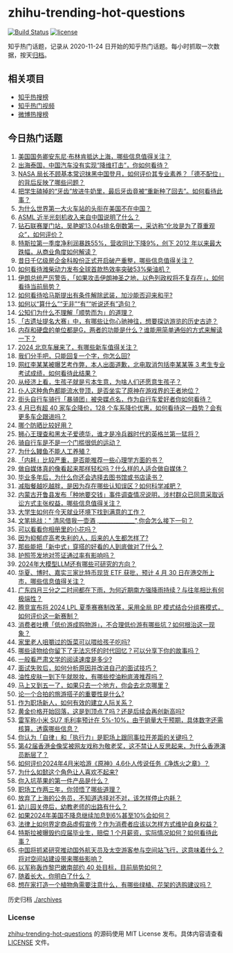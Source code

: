 # zhihu-trending-hot-questions

[![Build Status](https://github.com/justjavac/zhihu-trending-hot-questions/workflows/ci/badge.svg?branch=master)](https://github.com/justjavac/zhihu-trending-hot-questions/actions)
[![license](https://img.shields.io/github/license/justjavac/zhihu-trending-hot-questions)](https://github.com/justjavac/zhihu-trending-hot-questions/blob/master/LICENSE)

知乎热门话题，记录从 2020-11-24
日开始的知乎热门话题。每小时抓取一次数据，按天[归档](./archives)。

## 相关项目

- [知乎热搜榜](https://github.com/justjavac/zhihu-trending-top-search)
- [知乎热门视频](https://github.com/justjavac/zhihu-trending-hot-video)
- [微博热搜榜](https://github.com/justjavac/weibo-trending-hot-search)

## 今日热门话题

<!-- BEGIN -->
<!-- 最后更新时间 Thu Apr 25 2024 04:15:53 GMT+0800 (China Standard Time) -->

1. [美国国务卿安东尼·布林肯抵达上海，哪些信息值得关注？](https://www.zhihu.com/question/653972775)
1. [出海泰国，中国汽车没有实现“降维打击”，你如何看待？](https://www.zhihu.com/question/653659951)
1. [NASA 局长不顾基本常识抹黑中国登月，如何评价其专业素养？「德不配位」的背后反映了哪些问题？](https://www.zhihu.com/question/653971173)
1. [把学生磕掉的“牙齿”放进牛奶里，最后牙齿竟被“重新种了回去”。如何看待此事？](https://www.zhihu.com/question/653875215)
1. [为什么世界第一大火车站的头衔在美国不在中国？](https://www.zhihu.com/question/653718794)
1. [ASML 近半光刻机收入来自中国说明了什么？](https://www.zhihu.com/question/653343820)
1. [钻石联赛厦门站，吴艳妮13.04s排名倒数第一，采访称“化妆是为了尊重观众”，如何评价？](https://www.zhihu.com/question/653699939)
1. [特斯拉第一季度净利润暴跌55%，营收同比下降9%，创下 2012 年以来最大跌幅，从商业角度如何解读？](https://www.zhihu.com/question/653945064)
1. [昔日千亿级房企金科股份正式开启破产重整，哪些信息值得关注？](https://www.zhihu.com/question/653951007)
1. [如何看待潍柴动力发布全球首款热效率突破53%柴油机？](https://www.zhihu.com/question/653665969)
1. [伊朗总统严厉警告，「如果攻击伊朗神圣之地，以色列政权将不复存在」，如何看待当前局势？](https://www.zhihu.com/question/653958009)
1. [如何看待哈马斯提出有条件解除武装，加沙能否迎来和平?](https://www.zhihu.com/question/653968347)
1. [如何以“算什么”“无非”“有”“听说还有”造句？](https://www.zhihu.com/question/653673527)
1. [公知们为什么不理解「顺势而为」的道理？](https://www.zhihu.com/question/653617809)
1. [「古遗址提名大赛」中，有哪些让你心驰神往，想要探访游览的历史古迹？](https://www.zhihu.com/question/653330095)
1. [内存和硬盘的单位都是G，两者的功能是什么？谁能用简单通俗的方式来解读一下？](https://www.zhihu.com/question/649415705)
1. [2024 北京车展来了，有哪些新车值得关注？](https://www.zhihu.com/question/653348520)
1. [我们分手吧，只能回复一个字，你怎么回?](https://www.zhihu.com/question/652801607)
1. [网红李某某被曝艺考作弊，本人出面道歉，北电取消包括李某某等 3 考生专业考试成绩，如何看待此结果？](https://www.zhihu.com/question/653940068)
1. [从经济上看，生孩子就是亏本生意，为啥人们还愿意生孩子？](https://www.zhihu.com/question/653536350)
1. [仆人这种角色都能流水登顶，是否坐实了原神在游戏界的王者地位？](https://www.zhihu.com/question/653975846)
1. [街头自行车骑行「暴骑团」被央媒点名，作为自行车爱好者你如何看待？](https://www.zhihu.com/question/653947986)
1. [4 月已有超 40 家车企降价，128 个车系降价优惠，如何看待这一趋势？会有更多车企跟进吗？](https://www.zhihu.com/question/653730432)
1. [哪个防晒比较好用？](https://www.zhihu.com/question/649883522)
1. [狮心王理查和黑太子爱德华，谁才是冷兵器时代的英格兰第一猛将？](https://www.zhihu.com/question/653636357)
1. [骑自行车是不是一个门槛很低的运动？](https://www.zhihu.com/question/653134956)
1. [为什么鳗鱼不能人工养殖？](https://www.zhihu.com/question/422522766)
1. [「内耗」比较严重，是否能推荐一些心理学方面的书？](https://www.zhihu.com/question/653680786)
1. [做自媒体真的像看起来那样轻松吗？什么样的人适合做自媒体？](https://www.zhihu.com/question/652075168)
1. [毕业多年后，为什么你还会选择去图书馆或书店读书？](https://www.zhihu.com/question/653442416)
1. [减脂餐越吃越胖，是因为存在哪些认知误区？如何科学减肥？](https://www.zhihu.com/question/653720060)
1. [内蒙古开鲁县发布「种地要交钱」事件调查情况说明，涉村群众已同意采取诉讼方式主张权益，哪些信息值得关注？](https://www.zhihu.com/question/653963536)
1. [大学生如何在今天就业环境下找到满意的工作？](https://www.zhihu.com/question/653978654)
1. [文笔挑战：" 清风借我一壶酒 ,_____________",你会怎么接下一句？](https://www.zhihu.com/question/649912248)
1. [可以看看你相册里的小花吗？](https://www.zhihu.com/question/648604053)
1. [因为抑郁症高考失利的人，后来的人生都怎样了?](https://www.zhihu.com/question/653295883)
1. [那些能把「新中式」穿搭的好看的人到底做对了什么？](https://www.zhihu.com/question/653234126)
1. [护照签发地对签证通过率有影响吗？](https://www.zhihu.com/question/652821506)
1. [2024年大模型LLM还有哪些可研究的方向？](https://www.zhihu.com/question/637595961)
1. [华夏、博时、嘉实三家比特币现货 ETF 获批，预计 4 月 30 日在港交所上市，哪些信息值得关注？](https://www.zhihu.com/question/653991629)
1. [广东四月三分之二时间都在下雨，为何近期南方强降雨持续？与往年相比有何极端性？](https://www.zhihu.com/question/653969006)
1. [腾竞宣布将 2024 LPL 夏季赛赛制改革，采用全局 BP 模式结合分组赛模式，如何评价这一新赛制？](https://www.zhihu.com/question/653957891)
1. [消费者吐槽「低价游成购物游」，不合理低价游有哪些坑？如何根治这一现象？](https://www.zhihu.com/question/653936394)
1. [家里老人咀嚼过的饭菜可以喂给孩子吃吗?](https://www.zhihu.com/question/653936005)
1. [哪些读物给你留下了无法忘怀的时代回忆？可以分享下你的故事吗？](https://www.zhihu.com/question/652608973)
1. [一般看严肃文学的阅读速度是多少?](https://www.zhihu.com/question/651695063)
1. [面试失败后，如何分析原因并改进自己的面试技巧？](https://www.zhihu.com/question/652791593)
1. [油性皮肤一到下午就脱妆，有哪些控油粉底液推荐吗？](https://www.zhihu.com/question/653234151)
1. [马上又到五一了，如果只去一个地方，你会去北京哪里？](https://www.zhihu.com/question/652749432)
1. [论一个合拍的旅游搭子的重要性是什么?](https://www.zhihu.com/question/652704782)
1. [作为职场新人，如何有效的建立人际关系？](https://www.zhihu.com/question/651409597)
1. [黄金价格开始回落，这是到顶点了吗？还是后续会再创新高吗?](https://www.zhihu.com/question/653811605)
1. [雷军称小米 SU7 毛利率预计在 5%-10%，由于销量大于预期，具体数字还需核算，透露哪些信息？](https://www.zhihu.com/question/653866028)
1. [你认为「自律」和「执行力」是职场上跟同事拉开差距的关键吗？](https://www.zhihu.com/question/653431148)
1. [第42届香港金像奖被网友戏称为敬老奖，这不禁让人反思起来，为什么香港演员断层了？](https://www.zhihu.com/question/653158980)
1. [如何评价2024年4月米哈游《原神》4.6仆人传说任务《净炼火之章》？](https://www.zhihu.com/question/653944906)
1. [为什么如懿这个角色让人喜欢不起来?](https://www.zhihu.com/question/652164915)
1. [你入坑苹果的第一件产品是什么？](https://www.zhihu.com/question/653781852)
1. [职场工作两三年，你领悟了哪些道理？](https://www.zhihu.com/question/653954817)
1. [放弃了上海的公务员，不知道选择对不对，该怎样停止内耗？](https://www.zhihu.com/question/653737285)
1. [幼儿园关停后，幼教老师的出路有什么？](https://www.zhihu.com/question/652986100)
1. [如果2024年美国不降息继续加息到6%甚至10%会如何？](https://www.zhihu.com/question/653254955)
1. [法律上如何界定商品虚假宣传？作为消费者应该以怎样方式维护自身权益？](https://www.zhihu.com/question/653850164)
1. [特斯拉被曝毁约应届毕业生，赔偿 1 个月薪资，实际情况如何？如何看待此事？](https://www.zhihu.com/question/653888468)
1. [中国将抓紧研究推动国外航天员及太空游客参与空间站飞行，这意味着什么？将对空间站建设带来哪些影响？](https://www.zhihu.com/question/653938567)
1. [以军称轰炸黎巴嫩南部约 40 处目标，目前局势如何？](https://www.zhihu.com/question/653993429)
1. [随着长大，你明白了什么？](https://www.zhihu.com/question/643457882)
1. [想在家打造一个植物角需要注意什么，有哪些绿植、花架的选购建议吗？](https://www.zhihu.com/question/653201754)

<!-- END -->

历史归档 [./archives](./archives)

### License

[zhihu-trending-hot-questions](https://github.com/justjavac/zhihu-trending-hot-questions)
的源码使用 MIT License 发布。具体内容请查看 [LICENSE](./LICENSE) 文件。
